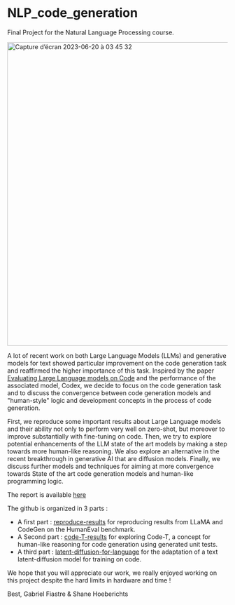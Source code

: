 # NLP_code_generation
Final Project for the Natural Language Processing course.

<img width="692" alt="Capture d’écran 2023-06-20 à 03 45 32" src="https://github.com/Shanehoeb/NLP_code_generation/assets/88781950/f98faff7-5b50-4f90-aefd-632260e5db1a">


A lot of recent work on both Large Language Models (LLMs) and generative models for text showed particular improvement on the code generation task and reaffirmed the higher importance of this task. 
Inspired by the paper [Evaluating Large Language models on Code](https://github.com/openai/human-eval) and the performance of the associated model, Codex, we decide to focus on the code generation task and to discuss the convergence between code generation models and "human-style" logic and development concepts in the process of code generation.

First, we reproduce some important results about Large Language models and their ability not only to perform very well on zero-shot, but moreover to improve substantially with fine-tuning on code. Then, we try to explore potential enhancements of the LLM state of the art models by making a step towards more human-like reasoning. We also explore an alternative in the recent breakthrough in generative AI that are diffusion models. Finally, we discuss further models and techniques for aiming at more convergence towards State of the art code generation models and human-like programming logic.

The report is available [here](https://github.com/https://github.com/Shanehoeb/NLP_code_generation/NLP_Project.pdf)

The github is organized in 3 parts :
- A first part : [reproduce-results](https://github.com/Shanehoeb/NLP_code_generation/tree/main/reproduce-results) for reproducing results from LLaMA and CodeGen on the HumanEval benchmark.
- A Second part : [code-T-results](https://github.com/Shanehoeb/NLP_code_generation/tree/main/code-T-results) for exploring Code-T, a concept for human-like reasoning for code generation using generated unit tests.
- A third part : [latent-diffusion-for-language](https://github.com/Shanehoeb/NLP_code_generation/tree/main/latent-diffusion-for-language) for the adaptation of a text latent-diffusion model for training on code.

We hope that you will appreciate our work, we really enjoyed working on this project despite the hard limits in hardware and time !

Best,
Gabriel Fiastre & Shane Hoeberichts
